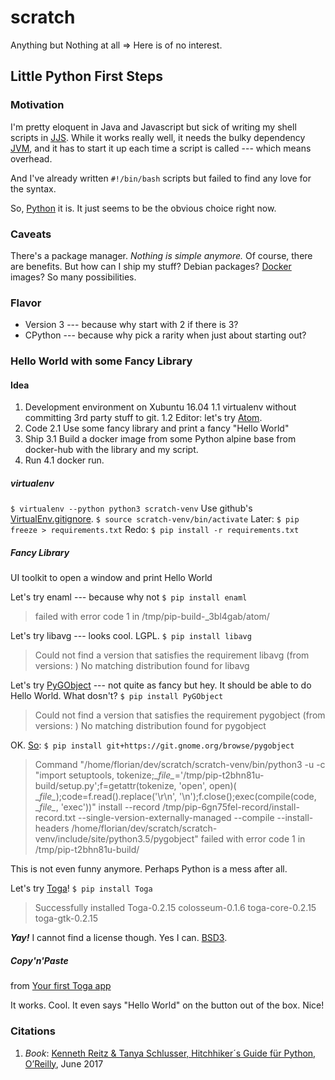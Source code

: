 # scratch
Anything but Nothing at all &rArr; Here is of no interest.

## Little Python First Steps

### Motivation
I'm pretty eloquent in Java and Javascript but sick of writing my shell scripts in [JJS](https://en.wikipedia.org/wiki/Nashorn_(JavaScript_engine)). While it works really well, it needs the bulky dependency [JVM](https://en.wikipedia.org/wiki/Java_virtual_machine), and it has to start it up each time a script is called --- which means overhead.

And I've already written `#!/bin/bash` scripts but failed to find any love for the syntax.

So, [Python](https://www.python.org/) it is. It just seems to be the obvious choice right now.

### Caveats
There's a package manager. _Nothing is simple anymore._ Of course, there are benefits. But how can I ship my stuff? Debian packages? [Docker](https://www.docker.com/) images? So many possibilities.

### Flavor
- Version 3 --- because why start with 2 if there is 3?
- CPython --- because why pick a rarity when just about starting out?

### Hello World with some Fancy Library

#### Idea
1. Development environment on Xubuntu 16.04
1.1 virtualenv without committing 3rd party stuff to git.
1.2 Editor: let's try [Atom](https://atom.io/).
2. Code
2.1 Use some fancy library and print a fancy "Hello World"
3. Ship
3.1 Build a docker image from some Python alpine base from docker-hub with the library and my script.
4. Run
4.1 docker run.

##### virtualenv
`$ virtualenv --python python3 scratch-venv`
Use github's [VirtualEnv.gitignore](https://github.com/github/gitignore/blob/master/Global/VirtualEnv.gitignore).
`$ source scratch-venv/bin/activate`
Later: `$ pip freeze > requirements.txt`
Redo: `$ pip install -r requirements.txt`

##### Fancy Library
UI toolkit to open a window and print Hello World

Let's try enaml --- because why not
`$ pip install enaml`
> failed with error code 1 in /tmp/pip-build-_3bl4gab/atom/

Let's try libavg --- looks cool. LGPL.
`$ pip install libavg`
> Could not find a version that satisfies the requirement libavg (from versions: )
No matching distribution found for libavg

Let's try [PyGObject](https://pygobject.readthedocs.io/en/latest/) --- not quite as fancy but hey. It should be able to do Hello World. What dosn't?
`$ pip install PyGObject`
>Could not find a version that satisfies the requirement pygobject (from versions: )
No matching distribution found for pygobject

OK. [So](https://mathieu.daitauha.fr/blog/2016/07/06/pip-install-pygobject/):
`$ pip install git+https://git.gnome.org/browse/pygobject`
>Command "/home/florian/dev/scratch/scratch-venv/bin/python3 -u -c "import setuptools, tokenize;\__file\__='/tmp/pip-t2bhn81u-build/setup.py';f=getattr(tokenize, 'open', open)( \__file\__);code=f.read().replace('\r\n', '\n');f.close();exec(compile(code, \__file\__, 'exec'))" install \--record /tmp/pip-6gn75fel-record/install-record.txt \--single-version-externally-managed \--compile \--install-headers /home/florian/dev/scratch/scratch-venv/include/site/python3.5/pygobject" failed with error code 1 in /tmp/pip-t2bhn81u-build/

This is not even funny anymore. Perhaps Python is a mess after all.

Let's try [Toga](https://pybee.org/project/projects/libraries/toga/)!
`$ pip install Toga`
> Successfully installed Toga-0.2.15 colosseum-0.1.6 toga-core-0.2.15 toga-gtk-0.2.15

***Yay!*** I cannot find a license though. Yes I can. [BSD3](https://github.com/pybee/toga).

##### Copy'n'Paste
from [Your first Toga app](https://toga.readthedocs.io/en/latest/tutorial/tutorial-0.html)

It works. Cool. It even says "Hello World" on the button out of the box. Nice!

### Citations
1. _Book_: [Kenneth Reitz & Tanya Schlusser, Hitchhiker´s Guide für Python, O’Reilly](https://www.oreilly.de/buecher/12951/9783960090458-hitchhiker%26acute%3Bs-guide-f%C3%BCr-python.html), June 2017
